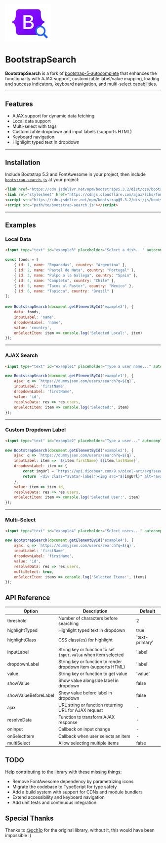 
<div class="d-flex justify-content-center align-items-center mb-5">
    <img src="public/logo.png" class="img-responsive" style="width: 150px" alt="BootstrapSearch Logo">
    <h1>BootstrapSearch</h1>
</div>

**BootstrapSearch** is a fork of [bootstrap-5-autocomplete](https://github.com/gch1p/bootstrap-5-autocomplete) that enhances the functionality with AJAX support, customizable label/value mapping, loading and success indicators, keyboard navigation, and multi-select capabilities.

---

## Features

* AJAX support for dynamic data fetching
* Local data support
* Multi-select with tags
* Customizable dropdown and input labels (supports HTML)
* Keyboard navigation
* Highlight typed text in dropdown

---

## Installation

Include Bootstrap 5.3 and FontAwesome in your project, then include [`bootstrap-search.js`](https://raw.githubusercontent.com/gumbarros/BootstrapSearch/refs/heads/main/public/bootstrap-search.js) at your project:

```html
<link href="https://cdn.jsdelivr.net/npm/bootstrap@5.3.2/dist/css/bootstrap.min.css" rel="stylesheet">
<link rel="stylesheet" href="https://cdnjs.cloudflare.com/ajax/libs/font-awesome/6.5.0/css/all.min.css">
<script src="https://cdn.jsdelivr.net/npm/bootstrap@5.3.2/dist/js/bootstrap.bundle.min.js"></script>
<script src="path/to/bootstrap-search.js"></script>
```

---

## Examples

### Local Data

```html
<input type="text" id="example3" placeholder="Select a dish..." autocomplete="off">
```

```js
const foods = [
    { id: 1, name: "Empanadas", country: "Argentina" },
    { id: 2, name: "Pastel de Nata", country: "Portugal" },
    { id: 3, name: "Pulpo a la Gallega", country: "Spain" },
    { id: 4, name: "Completo", country: "Chile" },
    { id: 5, name: "Tacos al Pastor", country: "Mexico" },
    { id: 6, name: "Tapioca", country: "Brazil" }
];

new BootstrapSearch(document.getElementById('example3'), {
    data: foods,
    inputLabel: 'name',
    dropdownLabel: 'name',
    value: 'country',
    onSelectItem: item => console.log('Selected Local:', item)
});
```

---

### AJAX Search

```html
<input type="text" id="example1" placeholder="Type a user name..." autocomplete="off">
```

```js
new BootstrapSearch(document.getElementById('example1'), {
    ajax: q => `https://dummyjson.com/users/search?q=${q}`,
    inputLabel: 'firstName',
    dropdownLabel: 'firstName',
    value: 'id',
    resolveData: res => res.users,
    onSelectItem: item => console.log('Selected:', item)
});
```

---

### Custom Dropdown Label

```html
<input type="text" id="example2" placeholder="Type a user..." autocomplete="off">
```

```js
new BootstrapSearch(document.getElementById('example2'), {
    ajax: q => `https://dummyjson.com/users/search?q=${q}`,
    inputLabel: item => `${item.firstName} ${item.lastName}`,
    dropdownLabel: item => {
        const imgUrl = `https://api.dicebear.com/9.x/pixel-art/svg?seed=${item.id}`;
        return `<div class="avatar-label"><img src="${imgUrl}" alt="avatar"/>${item.firstName} ${item.lastName}</div>`;
    },
    value: item => item.id,
    resolveData: res => res.users,
    onSelectItem: item => console.log('Selected User:', item)
});
```

---

### Multi-Select

```html
<input type="text" id="example4" placeholder="Select users..." autocomplete="off">
```

```js
new BootstrapSearch(document.getElementById('example4'), {
    ajax: q => `https://dummyjson.com/users/search?q=${q}`,
    inputLabel: 'firstName',
    dropdownLabel: 'firstName',
    value: 'id',
    resolveData: res => res.users,
    multiSelect: true,
    onSelectItem: items => console.log('Selected Items:', items)
});
```
## API Reference

| Option               | Description                                                  | Default        |
| -------------------- | ------------------------------------------------------------ | -------------- |
| threshold            | Number of characters before searching                        | 2              |
| highlightTyped       | Highlight typed text in dropdown                             | true           |
| highlightClass       | CSS class(es) for highlight                                  | 'text-primary' |
| inputLabel           | String key or function to set `input.value` when item selected | 'label'        |
| dropdownLabel        | String key or function to render dropdown item (supports HTML) | 'label'        |
| value                | String key or function to get value                            | 'value'        |
| showValue            | Show value alongside label in dropdown                       | false          |
| showValueBeforeLabel | Show value before label in dropdown                          | false          |
| ajax                 | URL string or function returning URL for AJAX request          | -              |
| resolveData          | Function to transform AJAX response                            | -              |
| onInput              | Callback on input change                                     | -              |
| onSelectItem         | Callback when user selects an item                           | -              |
| multiSelect          | Allow selecting multiple items                               | false          |


## TODO
Help contributing to the library with these missing things:
- Remove FontAwesome dependency by parametrizing icons
- Migrate the codebase to TypeScript for type safety
- Add a build system with support for CDNs and module bundlers
- Extend accessibility and keyboard navigation
- Add unit tests and continuous integration

## Special Thanks
Thanks to [@gch1p](https://github.com/gch1p) for the original library, without it, this would have been impossible :)
